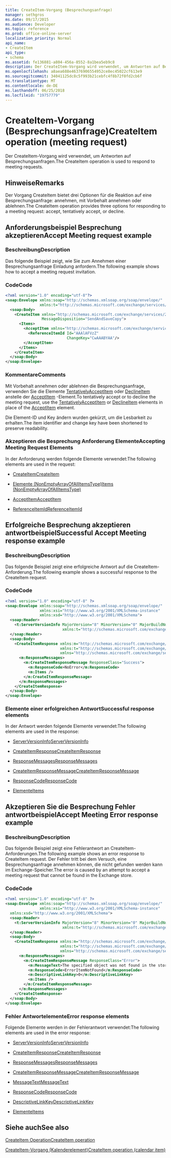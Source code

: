 ```yaml
---
title: CreateItem-Vorgang (Besprechungsanfrage)
manager: sethgros
ms.date: 09/17/2015
ms.audience: Developer
ms.topic: reference
ms.prod: office-online-server
localization_priority: Normal
api_name:
- CreateItem
api_type:
- schema
ms.assetid: fe136881-a804-456a-8552-8a1bea5eb9c8
description: Der CreateItem-Vorgang wird verwendet, um Antworten auf Besprechungsanfragen.
ms.openlocfilehash: a8aea688e46376906554952ce8ec45022cf613e9
ms.sourcegitcommit: 34041125dc8c5f993b21cebfc4f8b72f0fd2cb6f
ms.translationtype: MT
ms.contentlocale: de-DE
ms.lasthandoff: 06/25/2018
ms.locfileid: "19757779"
---
```

# <a name="createitem-operation-meeting-request"></a><span data-ttu-id="cdbef-103">CreateItem-Vorgang (Besprechungsanfrage)</span><span class="sxs-lookup"><span data-stu-id="cdbef-103">CreateItem operation (meeting request)</span></span>

<span data-ttu-id="cdbef-104">Der CreateItem-Vorgang wird verwendet, um Antworten auf Besprechungsanfragen.</span><span class="sxs-lookup"><span data-stu-id="cdbef-104">The CreateItem operation is used to respond to meeting requests.</span></span>
  
## <a name="remarks"></a><span data-ttu-id="cdbef-105">Hinweise</span><span class="sxs-lookup"><span data-stu-id="cdbef-105">Remarks</span></span>

<span data-ttu-id="cdbef-106">Der Vorgang CreateItem bietet drei Optionen für die Reaktion auf eine Besprechungsanfrage: annehmen, mit Vorbehalt annehmen oder ablehnen.</span><span class="sxs-lookup"><span data-stu-id="cdbef-106">The CreateItem operation provides three options for responding to a meeting request: accept, tentatively accept, or decline.</span></span> 
  
## <a name="accept-meeting-request-example"></a><span data-ttu-id="cdbef-107">Anforderungsbeispiel Besprechung akzeptieren</span><span class="sxs-lookup"><span data-stu-id="cdbef-107">Accept Meeting request example</span></span>

### <a name="description"></a><span data-ttu-id="cdbef-108">Beschreibung</span><span class="sxs-lookup"><span data-stu-id="cdbef-108">Description</span></span>

<span data-ttu-id="cdbef-109">Das folgende Beispiel zeigt, wie Sie zum Annehmen einer Besprechungsanfrage Einladung anfordern.</span><span class="sxs-lookup"><span data-stu-id="cdbef-109">The following example shows how to accept a meeting request invitation.</span></span>
  
### <a name="code"></a><span data-ttu-id="cdbef-110">Code</span><span class="sxs-lookup"><span data-stu-id="cdbef-110">Code</span></span>

```XML
<?xml version="1.0" encoding="utf-8"?>
<soap:Envelope xmlns:soap="http://schemas.xmlsoap.org/soap/envelope/"
               xmlns:t="http://schemas.microsoft.com/exchange/services/2006/types">
  <soap:Body>
    <CreateItem xmlns="http://schemas.microsoft.com/exchange/services/2006/messages"
                MessageDisposition="SendAndSaveCopy">
      <Items>
        <AcceptItem xmlns="http://schemas.microsoft.com/exchange/services/2006/types">
          <ReferenceItemId Id="AAAlAFVzZ"
                           ChangeKey="CwAAABYAA"/>
        </AcceptItem>
      </Items>
    </CreateItem>
  </soap:Body>
</soap:Envelope>
```

### <a name="comments"></a><span data-ttu-id="cdbef-111">Kommentare</span><span class="sxs-lookup"><span data-stu-id="cdbef-111">Comments</span></span>

<span data-ttu-id="cdbef-112">Mit Vorbehalt annehmen oder ablehnen die Besprechungsanfrage, verwenden Sie die Elemente [TentativelyAcceptItem](tentativelyacceptitem.md) oder [DeclineItem](declineitem.md) anstelle der [AcceptItem](acceptitem.md) -Element.</span><span class="sxs-lookup"><span data-stu-id="cdbef-112">To tentatively accept or to decline the meeting request, use the [TentativelyAcceptItem](tentativelyacceptitem.md) or [DeclineItem](declineitem.md) elements in place of the [AcceptItem](acceptitem.md) element.</span></span> 
  
<span data-ttu-id="cdbef-113">Die Element-ID und Key ändern wurden gekürzt, um die Lesbarkeit zu erhalten.</span><span class="sxs-lookup"><span data-stu-id="cdbef-113">The item identifier and change key have been shortened to preserve readability.</span></span>
  
### <a name="accepting-meeting-request-elements"></a><span data-ttu-id="cdbef-114">Akzeptieren die Besprechung Anforderung Elemente</span><span class="sxs-lookup"><span data-stu-id="cdbef-114">Accepting Meeting Request Elements</span></span>

<span data-ttu-id="cdbef-115">In der Anforderung werden folgende Elemente verwendet:</span><span class="sxs-lookup"><span data-stu-id="cdbef-115">The following elements are used in the request:</span></span>
  
- [<span data-ttu-id="cdbef-116">CreateItem</span><span class="sxs-lookup"><span data-stu-id="cdbef-116">CreateItem</span></span>](createitem.md)
    
- [<span data-ttu-id="cdbef-117">Elemente (NonEmptyArrayOfAllItemsType)</span><span class="sxs-lookup"><span data-stu-id="cdbef-117">Items (NonEmptyArrayOfAllItemsType)</span></span>](items-nonemptyarrayofallitemstype.md)
    
- [<span data-ttu-id="cdbef-118">AcceptItem</span><span class="sxs-lookup"><span data-stu-id="cdbef-118">AcceptItem</span></span>](acceptitem.md)
    
- [<span data-ttu-id="cdbef-119">ReferenceItemId</span><span class="sxs-lookup"><span data-stu-id="cdbef-119">ReferenceItemId</span></span>](referenceitemid.md)
    
## <a name="successful-accept-meeting-response-example"></a><span data-ttu-id="cdbef-120">Erfolgreiche Besprechung akzeptieren antwortbeispiel</span><span class="sxs-lookup"><span data-stu-id="cdbef-120">Successful Accept Meeting response example</span></span>

### <a name="description"></a><span data-ttu-id="cdbef-121">Beschreibung</span><span class="sxs-lookup"><span data-stu-id="cdbef-121">Description</span></span>

<span data-ttu-id="cdbef-122">Das folgende Beispiel zeigt eine erfolgreiche Antwort auf die CreateItem-Anforderung.</span><span class="sxs-lookup"><span data-stu-id="cdbef-122">The following example shows a successful response to the CreateItem request.</span></span>
  
### <a name="code"></a><span data-ttu-id="cdbef-123">Code</span><span class="sxs-lookup"><span data-stu-id="cdbef-123">Code</span></span>

```XML
<?xml version="1.0" encoding="utf-8" ?>
<soap:Envelope xmlns:soap="http://schemas.xmlsoap.org/soap/envelope/" 
               xmlns:xsi="http://www.w3.org/2001/XMLSchema-instance" 
               xmlns:xsd="http://www.w3.org/2001/XMLSchema">
  <soap:Header>
    <t:ServerVersionInfo MajorVersion="8" MinorVersion="0" MajorBuildNumber="685" MinorBuildNumber="8" 
                         xmlns:t="http://schemas.microsoft.com/exchange/services/2006/types" />
  </soap:Header>
  <soap:Body>
    <CreateItemResponse xmlns:m="http://schemas.microsoft.com/exchange/services/2006/messages" 
                        xmlns:t="http://schemas.microsoft.com/exchange/services/2006/types" 
                        xmlns="http://schemas.microsoft.com/exchange/services/2006/messages">
      <m:ResponseMessages>
        <m:CreateItemResponseMessage ResponseClass="Success">
          <m:ResponseCode>NoError</m:ResponseCode>
          <m:Items />
        </m:CreateItemResponseMessage>
      </m:ResponseMessages>
    </CreateItemResponse>
  </soap:Body>
</soap:Envelope>
```

### <a name="successful-response-elements"></a><span data-ttu-id="cdbef-124">Elemente einer erfolgreichen Antwort</span><span class="sxs-lookup"><span data-stu-id="cdbef-124">Successful response elements</span></span>

<span data-ttu-id="cdbef-125">In der Antwort werden folgende Elemente verwendet:</span><span class="sxs-lookup"><span data-stu-id="cdbef-125">The following elements are used in the response:</span></span>
  
- [<span data-ttu-id="cdbef-126">ServerVersionInfo</span><span class="sxs-lookup"><span data-stu-id="cdbef-126">ServerVersionInfo</span></span>](serverversioninfo.md)
    
- [<span data-ttu-id="cdbef-127">CreateItemResponse</span><span class="sxs-lookup"><span data-stu-id="cdbef-127">CreateItemResponse</span></span>](createitemresponse.md)
    
- [<span data-ttu-id="cdbef-128">ResponseMessages</span><span class="sxs-lookup"><span data-stu-id="cdbef-128">ResponseMessages</span></span>](responsemessages.md)
    
- [<span data-ttu-id="cdbef-129">CreateItemResponseMessage</span><span class="sxs-lookup"><span data-stu-id="cdbef-129">CreateItemResponseMessage</span></span>](createitemresponsemessage.md)
    
- [<span data-ttu-id="cdbef-130">ResponseCode</span><span class="sxs-lookup"><span data-stu-id="cdbef-130">ResponseCode</span></span>](responsecode.md)
    
- [<span data-ttu-id="cdbef-131">Elemente</span><span class="sxs-lookup"><span data-stu-id="cdbef-131">Items</span></span>](items.md)
    
## <a name="accept-meeting-error-response-example"></a><span data-ttu-id="cdbef-132">Akzeptieren Sie die Besprechung Fehler antwortbeispiel</span><span class="sxs-lookup"><span data-stu-id="cdbef-132">Accept Meeting Error response example</span></span>

### <a name="description"></a><span data-ttu-id="cdbef-133">Beschreibung</span><span class="sxs-lookup"><span data-stu-id="cdbef-133">Description</span></span>

<span data-ttu-id="cdbef-134">Das folgende Beispiel zeigt eine Fehlerantwort an CreateItem-Anforderungen.</span><span class="sxs-lookup"><span data-stu-id="cdbef-134">The following example shows an error response to CreateItem request.</span></span> <span data-ttu-id="cdbef-135">Der Fehler tritt bei dem Versuch, eine Besprechungsanfrage annehmen können, die nicht gefunden werden kann im Exchange-Speicher.</span><span class="sxs-lookup"><span data-stu-id="cdbef-135">The error is caused by an attempt to accept a meeting request that cannot be found in the Exchange store.</span></span>
  
### <a name="code"></a><span data-ttu-id="cdbef-136">Code</span><span class="sxs-lookup"><span data-stu-id="cdbef-136">Code</span></span>

```XML
<?xml version="1.0" encoding="utf-8" ?>
<soap:Envelope xmlns:soap="http://schemas.xmlsoap.org/soap/envelope/" 
               xmlns:xsi="http://www.w3.org/2001/XMLSchema-instance" 
  xmlns:xsd="http://www.w3.org/2001/XMLSchema">
  <soap:Header>
    <t:ServerVersionInfo MajorVersion="8" MinorVersion="0" MajorBuildNumber="685" MinorBuildNumber="8" 
                         xmlns:t="http://schemas.microsoft.com/exchange/services/2006/types" />
  </soap:Header>
  <soap:Body>
    <CreateItemResponse xmlns:m="http://schemas.microsoft.com/exchange/services/2006/messages" 
                        xmlns:t="http://schemas.microsoft.com/exchange/services/2006/types" 
                        xmlns="http://schemas.microsoft.com/exchange/services/2006/messages">
      <m:ResponseMessages>
        <m:CreateItemResponseMessage ResponseClass="Error">
          <m:MessageText>The specified object was not found in the store.</m:MessageText>
          <m:ResponseCode>ErrorItemNotFound</m:ResponseCode>
          <m:DescriptiveLinkKey>0</m:DescriptiveLinkKey>
          <m:Items />
        </m:CreateItemResponseMessage>
      </m:ResponseMessages>
    </CreateItemResponse>
  </soap:Body>
</soap:Envelope>
```

### <a name="error-response-elements"></a><span data-ttu-id="cdbef-137">Fehler Antwortelemente</span><span class="sxs-lookup"><span data-stu-id="cdbef-137">Error response elements</span></span>

<span data-ttu-id="cdbef-138">Folgende Elemente werden in der Fehlerantwort verwendet:</span><span class="sxs-lookup"><span data-stu-id="cdbef-138">The following elements are used in the error response:</span></span>
  
- [<span data-ttu-id="cdbef-139">ServerVersionInfo</span><span class="sxs-lookup"><span data-stu-id="cdbef-139">ServerVersionInfo</span></span>](serverversioninfo.md)
    
- [<span data-ttu-id="cdbef-140">CreateItemResponse</span><span class="sxs-lookup"><span data-stu-id="cdbef-140">CreateItemResponse</span></span>](createitemresponse.md)
    
- [<span data-ttu-id="cdbef-141">ResponseMessages</span><span class="sxs-lookup"><span data-stu-id="cdbef-141">ResponseMessages</span></span>](responsemessages.md)
    
- [<span data-ttu-id="cdbef-142">CreateItemResponseMessage</span><span class="sxs-lookup"><span data-stu-id="cdbef-142">CreateItemResponseMessage</span></span>](createitemresponsemessage.md)
    
- [<span data-ttu-id="cdbef-143">MessageText</span><span class="sxs-lookup"><span data-stu-id="cdbef-143">MessageText</span></span>](messagetext.md)
    
- [<span data-ttu-id="cdbef-144">ResponseCode</span><span class="sxs-lookup"><span data-stu-id="cdbef-144">ResponseCode</span></span>](responsecode.md)
    
- [<span data-ttu-id="cdbef-145">DescriptiveLinkKey</span><span class="sxs-lookup"><span data-stu-id="cdbef-145">DescriptiveLinkKey</span></span>](descriptivelinkkey.md)
    
- [<span data-ttu-id="cdbef-146">Elemente</span><span class="sxs-lookup"><span data-stu-id="cdbef-146">Items</span></span>](items.md)
    
## <a name="see-also"></a><span data-ttu-id="cdbef-147">Siehe auch</span><span class="sxs-lookup"><span data-stu-id="cdbef-147">See also</span></span>



[<span data-ttu-id="cdbef-148">CreateItem Operation</span><span class="sxs-lookup"><span data-stu-id="cdbef-148">CreateItem operation</span></span>](createitem-operation.md)
  
[<span data-ttu-id="cdbef-149">CreateItem-Vorgang (Kalenderelement)</span><span class="sxs-lookup"><span data-stu-id="cdbef-149">CreateItem operation (calendar item)</span></span>](createitem-operation-calendar-item.md)

